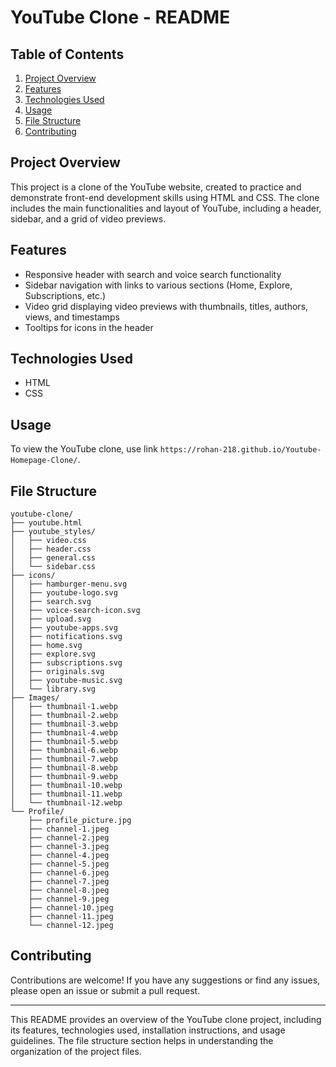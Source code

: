 # YouTube Clone - README

## Table of Contents
1. [Project Overview](#project-overview)
2. [Features](#features)
3. [Technologies Used](#technologies-used)
4. [Usage](#usage)
5. [File Structure](#file-structure)
7. [Contributing](#contributing)

## Project Overview
This project is a clone of the YouTube website, created to practice and demonstrate front-end development skills using HTML and CSS. The clone includes the main functionalities and layout of YouTube, including a header, sidebar, and a grid of video previews.

## Features
- Responsive header with search and voice search functionality
- Sidebar navigation with links to various sections (Home, Explore, Subscriptions, etc.)
- Video grid displaying video previews with thumbnails, titles, authors, views, and timestamps
- Tooltips for icons in the header

## Technologies Used
- HTML
- CSS

## Usage
To view the YouTube clone, use link `https://rohan-218.github.io/Youtube-Homepage-Clone/`.

## File Structure
```
youtube-clone/
├── youtube.html
├── youtube_styles/
│   ├── video.css
│   ├── header.css
│   ├── general.css
│   └── sidebar.css
├── icons/
│   ├── hamburger-menu.svg
│   ├── youtube-logo.svg
│   ├── search.svg
│   ├── voice-search-icon.svg
│   ├── upload.svg
│   ├── youtube-apps.svg
│   ├── notifications.svg
│   ├── home.svg
│   ├── explore.svg
│   ├── subscriptions.svg
│   ├── originals.svg
│   ├── youtube-music.svg
│   └── library.svg
├── Images/
│   ├── thumbnail-1.webp
│   ├── thumbnail-2.webp
│   ├── thumbnail-3.webp
│   ├── thumbnail-4.webp
│   ├── thumbnail-5.webp
│   ├── thumbnail-6.webp
│   ├── thumbnail-7.webp
│   ├── thumbnail-8.webp
│   ├── thumbnail-9.webp
│   ├── thumbnail-10.webp
│   ├── thumbnail-11.webp
│   └── thumbnail-12.webp
└── Profile/
    ├── profile_picture.jpg
    ├── channel-1.jpeg
    ├── channel-2.jpeg
    ├── channel-3.jpeg
    ├── channel-4.jpeg
    ├── channel-5.jpeg
    ├── channel-6.jpeg
    ├── channel-7.jpeg
    ├── channel-8.jpeg
    ├── channel-9.jpeg
    ├── channel-10.jpeg
    ├── channel-11.jpeg
    └── channel-12.jpeg
```

## Contributing
Contributions are welcome! If you have any suggestions or find any issues, please open an issue or submit a pull request.

---

This README provides an overview of the YouTube clone project, including its features, technologies used, installation instructions, and usage guidelines. The file structure section helps in understanding the organization of the project files.
